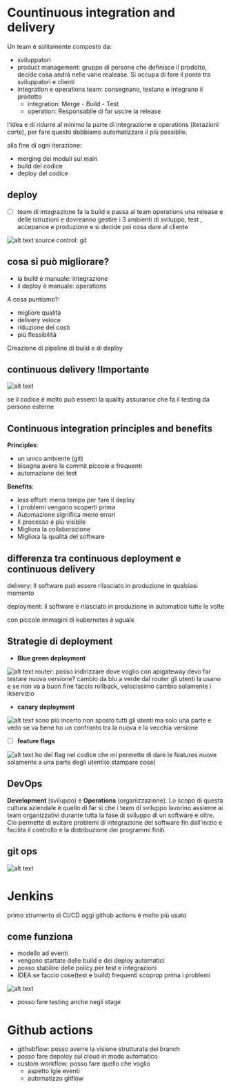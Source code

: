 # Countinuous integration and delivery

Un team è solitamente composto da:

- sviluppatori
- product management: gruppo di persone che definisce il prodotto, decide cosa andrà nelle varie realease. Si occupa di fare il ponte tra sviluppatori e clienti
- integration e operations team: consegnano, testano e integrano il prodotto
  - integration: Merge - Build - Test
  - operation: Responsabile di far uscire la release

l'idea e di ridurre al minimo la parte di integrazione e operations (iterazioni corte), per fare questo dobbiamo automatizzare il più possibile.

alla fine di ogni iterazione:

- merging dei moduli sul main
- build del codice
- deploy del codice

## deploy

- [ ] team di integrazione fa la build e passa al team operations una release e delle istruzioni e dovreanno gestire i 3 ambienti di sviluppo, test , accepance e produzione e si decide poi cosa dare al cliente

![alt text](image.png)
source control: git

## cosa si può migliorare?

- la build è manuale: integrazione
- il deploy è manuale: operations

A cosa puntiamo?:

- migliore qualità
- delivery veloce
- riduzione dei costi
- più flessibilità

Creazione di pipeline di build e di deploy

## continuous delivery !Importante

![alt text](image-1.png)

se il codice è molto può esserci la quality assurance che fa il testing da persone esterne

## Continuous integration principles and benefits

**Principles**:

- un unico ambiente (git)
- bisogna avere le commit piccole e frequenti
- automazione dei test

**Benefits**:

- less effort: meno tempo per fare il deploy
- I problemi vengono scoperti prima
- Automazione significa meno errori
- Il processo è più visibile
- Migliora la collaborazione
- Migliora la qualità del software

## differenza tra continuous deployment e continuous delivery

delivery: Il software può essere rilasciato in produzione in qualsiasi momento

deployment: il software è rilasciato in produzione in automatico tutte le volte

con piccole immagini di kubernetes è uguale

## Strategie di deployment

- **Blue green deployment**

![alt text](image-2.png)
router: posso indirizzare dove voglio con apigateway
devo far testare nuova versione?
cambio da blu a verde dal router gli utenti la usano e se non va a buon fine faccio rollback, velocissimo cambio solamente i lkservizio

- **canary deployment**

![alt text](image-3.png)
sono più incerto non sposto tutti gli utenti ma solo una parte e vedo se va bene
ho un confronto tra la nuova e la vecchia versione

- [ ] **feature flags**

![alt text](image-4.png)
ho dei flag nel codice che mi permette di dare le features nuove solamente a una parte degli utenti(o stampare cose)

## DevOps

**Development** (sviluppo) e **Operations** (organizzazione). Lo scopo di questa cultura aziendale è quello di far sì che i team di sviluppo lavorino assieme ai team organizzativi durante tutta la fase di sviluppo di un software e oltre. Ciò permette di evitare problemi di integrazione del software fin dall'inizio e facilita il controllo e la distribuzione dei programmi finiti.

## git ops

![alt text](image-5.png)

# Jenkins

primo strumento di CI/CD
oggi github actions è molto più usato

## come funziona

- modello ad eventi
- vengono startate delle build e dei deploy automatici
- posso stabilire delle policy per test e integrazioni
- IDEA:se faccio cose(test e build) frequenti scoprop prima i problemi

![alt text](image-6.png)

- posso fare testing anche negli stage

# Github actions

- githubflow: posso averre la visione strutturata dei branch
- posso fare depoloy sul cloud in modo automatico
- custom workflow: posso fare quello che voglio
  - aspetto lgie eventi
  - automatizzo gitflow
